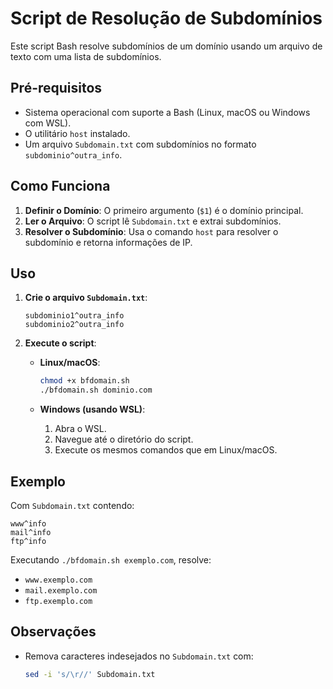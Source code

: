 # Script de Resolução de Subdomínios

Este script Bash resolve subdomínios de um domínio usando um arquivo de texto com uma lista de subdomínios.

## Pré-requisitos

- Sistema operacional com suporte a Bash (Linux, macOS ou Windows com WSL).
- O utilitário `host` instalado.
- Um arquivo `Subdomain.txt` com subdomínios no formato `subdominio^outra_info`.

## Como Funciona

1. **Definir o Domínio**: O primeiro argumento (`$1`) é o domínio principal.
2. **Ler o Arquivo**: O script lê `Subdomain.txt` e extrai subdomínios.
3. **Resolver o Subdomínio**: Usa o comando `host` para resolver o subdomínio e retorna informações de IP.

## Uso

1. **Crie o arquivo `Subdomain.txt`**:
   ```
   subdominio1^outra_info
   subdominio2^outra_info
   ```

2. **Execute o script**:
   - **Linux/macOS**:
     ```bash
     chmod +x bfdomain.sh
     ./bfdomain.sh dominio.com
     ```

   - **Windows (usando WSL)**:
     1. Abra o WSL.
     2. Navegue até o diretório do script.
     3. Execute os mesmos comandos que em Linux/macOS.

## Exemplo

Com `Subdomain.txt` contendo:

```
www^info
mail^info
ftp^info
```

Executando `./bfdomain.sh exemplo.com`, resolve:

- `www.exemplo.com`
- `mail.exemplo.com`
- `ftp.exemplo.com`

## Observações

- Remova caracteres indesejados no `Subdomain.txt` com:
  ```bash
  sed -i 's/\r//' Subdomain.txt
  ```
